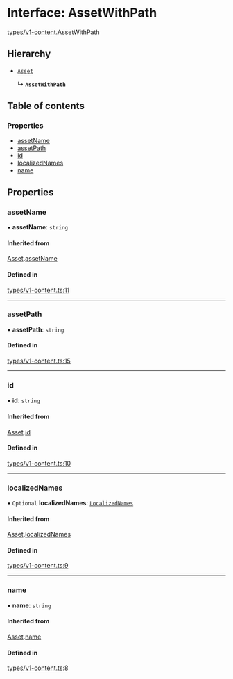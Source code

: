 # Interface: AssetWithPath

[types/v1-content](../modules/types_v1_content.md).AssetWithPath

## Hierarchy

- [`Asset`](types_v1_content.Asset.md)

  ↳ **`AssetWithPath`**

## Table of contents

### Properties

- [assetName](types_v1_content.AssetWithPath.md#assetname)
- [assetPath](types_v1_content.AssetWithPath.md#assetpath)
- [id](types_v1_content.AssetWithPath.md#id)
- [localizedNames](types_v1_content.AssetWithPath.md#localizednames)
- [name](types_v1_content.AssetWithPath.md#name)

## Properties

### assetName

• **assetName**: `string`

#### Inherited from

[Asset](types_v1_content.Asset.md).[assetName](types_v1_content.Asset.md#assetname)

#### Defined in

[types/v1-content.ts:11](https://github.com/jameslinimk/unofficial-valorant-api/blob/2dbdb4a/package/src/types/v1-content.ts#L11)

___

### assetPath

• **assetPath**: `string`

#### Defined in

[types/v1-content.ts:15](https://github.com/jameslinimk/unofficial-valorant-api/blob/2dbdb4a/package/src/types/v1-content.ts#L15)

___

### id

• **id**: `string`

#### Inherited from

[Asset](types_v1_content.Asset.md).[id](types_v1_content.Asset.md#id)

#### Defined in

[types/v1-content.ts:10](https://github.com/jameslinimk/unofficial-valorant-api/blob/2dbdb4a/package/src/types/v1-content.ts#L10)

___

### localizedNames

• `Optional` **localizedNames**: [`LocalizedNames`](../modules/types_v1_content.md#localizednames)

#### Inherited from

[Asset](types_v1_content.Asset.md).[localizedNames](types_v1_content.Asset.md#localizednames)

#### Defined in

[types/v1-content.ts:9](https://github.com/jameslinimk/unofficial-valorant-api/blob/2dbdb4a/package/src/types/v1-content.ts#L9)

___

### name

• **name**: `string`

#### Inherited from

[Asset](types_v1_content.Asset.md).[name](types_v1_content.Asset.md#name)

#### Defined in

[types/v1-content.ts:8](https://github.com/jameslinimk/unofficial-valorant-api/blob/2dbdb4a/package/src/types/v1-content.ts#L8)
